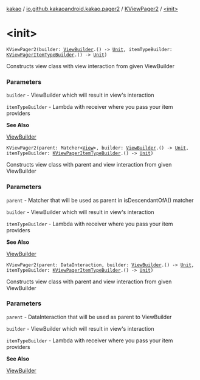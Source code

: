 [kakao](../../index.md) / [io.github.kakaoandroid.kakao.pager2](../index.md) / [KViewPager2](index.md) / [&lt;init&gt;](./-init-.md)

# &lt;init&gt;

`KViewPager2(builder: `[`ViewBuilder`](../../io.github.kakaoandroid.kakao.common.builders/-view-builder/index.md)`.() -> `[`Unit`](https://kotlinlang.org/api/latest/jvm/stdlib/kotlin/-unit/index.html)`, itemTypeBuilder: `[`KViewPagerItemTypeBuilder`](../-k-view-pager-item-type-builder/index.md)`.() -> `[`Unit`](https://kotlinlang.org/api/latest/jvm/stdlib/kotlin/-unit/index.html)`)`

Constructs view class with view interaction from given ViewBuilder

### Parameters

`builder` - ViewBuilder which will result in view's interaction

`itemTypeBuilder` - Lambda with receiver where you pass your item providers

**See Also**

[ViewBuilder](../../io.github.kakaoandroid.kakao.common.builders/-view-builder/index.md)

`KViewPager2(parent: Matcher<`[`View`](https://developer.android.com/reference/android/view/View.html)`>, builder: `[`ViewBuilder`](../../io.github.kakaoandroid.kakao.common.builders/-view-builder/index.md)`.() -> `[`Unit`](https://kotlinlang.org/api/latest/jvm/stdlib/kotlin/-unit/index.html)`, itemTypeBuilder: `[`KViewPagerItemTypeBuilder`](../-k-view-pager-item-type-builder/index.md)`.() -> `[`Unit`](https://kotlinlang.org/api/latest/jvm/stdlib/kotlin/-unit/index.html)`)`

Constructs view class with parent and view interaction from given ViewBuilder

### Parameters

`parent` - Matcher that will be used as parent in isDescendantOfA() matcher

`builder` - ViewBuilder which will result in view's interaction

`itemTypeBuilder` - Lambda with receiver where you pass your item providers

**See Also**

[ViewBuilder](../../io.github.kakaoandroid.kakao.common.builders/-view-builder/index.md)

`KViewPager2(parent: DataInteraction, builder: `[`ViewBuilder`](../../io.github.kakaoandroid.kakao.common.builders/-view-builder/index.md)`.() -> `[`Unit`](https://kotlinlang.org/api/latest/jvm/stdlib/kotlin/-unit/index.html)`, itemTypeBuilder: `[`KViewPagerItemTypeBuilder`](../-k-view-pager-item-type-builder/index.md)`.() -> `[`Unit`](https://kotlinlang.org/api/latest/jvm/stdlib/kotlin/-unit/index.html)`)`

Constructs view class with parent and view interaction from given ViewBuilder

### Parameters

`parent` - DataInteraction that will be used as parent to ViewBuilder

`builder` - ViewBuilder which will result in view's interaction

`itemTypeBuilder` - Lambda with receiver where you pass your item providers

**See Also**

[ViewBuilder](../../io.github.kakaoandroid.kakao.common.builders/-view-builder/index.md)

